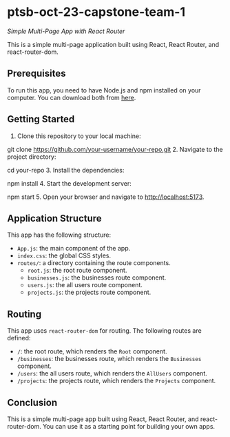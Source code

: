 # ptsb-oct-23-capstone-team-1

_Simple Multi-Page App with React Router_

This is a simple multi-page application built using React, React Router, and react-router-dom.

## Prerequisites

To run this app, you need to have Node.js and npm installed on your computer. You can download both from [here](https://nodejs.org/).

## Getting Started

1. Clone this repository to your local machine:

git clone https://github.com/your-username/your-repo.git 2. Navigate to the project directory:

cd your-repo 3. Install the dependencies:

npm install 4. Start the development server:

npm start 5. Open your browser and navigate to [http://localhost:5173](http://localhost:5173).

## Application Structure

This app has the following structure:

- `App.js`: the main component of the app.
- `index.css`: the global CSS styles.
- `routes/`: a directory containing the route components.
  - `root.js`: the root route component.
  - `businesses.js`: the businesses route component.
  - `users.js`: the all users route component.
  - `projects.js`: the projects route component.

## Routing

This app uses `react-router-dom` for routing. The following routes are defined:

- `/`: the root route, which renders the `Root` component.
- `/businesses`: the businesses route, which renders the `Businesses` component.
- `/users`: the all users route, which renders the `AllUsers` component.
- `/projects`: the projects route, which renders the `Projects` component.

## Conclusion

This is a simple multi-page app built using React, React Router, and react-router-dom. You can use it as a starting point for building your own apps.
